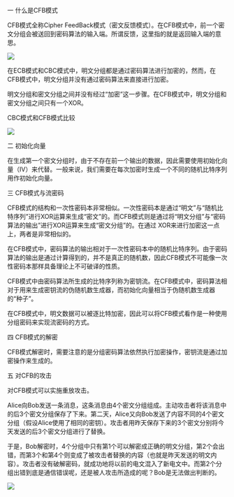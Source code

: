 一 什么是CFB模式

CFB模式全称Cipher FeedBack模式（密文反馈模式）。在CFB模式中，前一个密文分组会被送回到密码算法的输入端。所谓反馈，这里指的就是返回输入端的意思。

![](https://img-blog.csdn.net/20180903220102338?watermark/2/text/aHR0cHM6Ly9ibG9nLmNzZG4ubmV0L2NoZW5ncWl1bWluZw==/font/5a6L5L2T/fontsize/400/fill/I0JBQkFCMA==/dissolve/70)

在ECB模式和CBC模式中，明文分组都是通过密码算法进行加密的，然而，在CFB模式中，明文分组并没有通过密码算法来直接进行加密。

明文分组和密文分组之间并没有经过“加密”这一步骤。在CFB模式中，明文分组和密文分组之间只有一个XOR。

CBC模式和CFB模式比较

![](https://img-blog.csdn.net/20180903220139811?watermark/2/text/aHR0cHM6Ly9ibG9nLmNzZG4ubmV0L2NoZW5ncWl1bWluZw==/font/5a6L5L2T/fontsize/400/fill/I0JBQkFCMA==/dissolve/70)

二 初始化向量

在生成第一个密文分组时，由于不存在前一个输出的数据，因此需要使用初始化向量（IV）来代替。一般来说，我们需要在每次加密时生成一个不同的随机比特序列用作初始化向量。

三 CFB模式与流密码

CFB模式的结构和一次性密码本非常相似。一次性密码本是通过“明文”与“随机比特序列”进行XOR运算来生成“密文”的。而CFB模式则是通过将“明文分组”与“密码算法的输出”进行XOR运算来生成“密文分组”的。在通过 XOR来进行加密这一点上，两者是非常相似的。

在CFB模式中，密码算法的输出相对于一次性密码本中的随机比特序列。由于密码算法的输出是通过计算得到的，并不是真正的随机数，因此CFB模式不可能像一次性密码本那样具备理论上不可破译的性质。

CFB模式中由密码算法所生成的比特序列称为密钥流。在CFB模式中，密码算法相对于用来生成密钥流的伪随机数生成器，而初始化向量相当于伪随机数生成器的“种子”。

在CFB模式中，明文数据可以被逐比特加密，因此可以将CFB模式看作是一种使用分组密码来实现流密码的方式。

四 CFB模式的解密

CFB模式解密时，需要注意的是分组密码算法依然执行加密操作，密钥流是通过加密操作来生成的。

五 对CFB的攻击

对CFB模式可以实施重放攻击。 

Alice向Bob发送一条消息，这条消息由4个密文分组组成。主动攻击者将该消息中的后3个密文分组保存了下来。第二天，Alice又向Bob发送了内容不同的4个密文分组（假设Alice使用了相同的密钥）。攻击者用昨天保存下来的3个密文分别将今天发送的后3个密文分组进行了替换。

于是，Bob解密时，4个分组中只有第1个可以解密成正确的明文分组，第2个会出错，而第3个和第4个则变成了被攻击者替换的内容（也就是昨天发送的明文内容）。攻击者没有破解密码，就成功地将以前的电文混入了新电文中。而第2个分组出错到底是通信错误呢，还是被人攻击所造成的呢？Bob是无法做出判断的。

![](https://img-blog.csdn.net/20180903220450915?watermark/2/text/aHR0cHM6Ly9ibG9nLmNzZG4ubmV0L2NoZW5ncWl1bWluZw==/font/5a6L5L2T/fontsize/400/fill/I0JBQkFCMA==/dissolve/70)